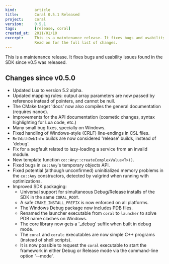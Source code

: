 ```yaml
---
kind:        article
title:       Coral 0.5.1 Released
project:     coral
version:     0.5.1
tags:        [release, coral]
created_at:  2011/01/10
excerpt:     This is a maintenance release. It fixes bugs and usability issues found in the SDK since v0.5 was released.
             Read on for the full list of changes.
---
```


This is a maintenance release. It fixes bugs and usability issues found in the SDK since v0.5 was released.

## Changes since v0.5.0

- Updated Lua to version 5.2 alpha.
- Updated mapping rules: output array parameters are now passed by reference instead of pointers, and cannot be null.
- The CMake target 'docs' now also compiles the general documentation (requires nanoc).
- Improvements for the API documentation (cosmetic changes, syntax highlighting for Lua code, etc.)
- Many small bug fixes, specially on Windows.
- Fixed handling of Windows-style (CRLF) line-endings in CSL files.
- `RelWithDebInfo` builds are now considered 'release' builds, instead of 'debug'.
- Fix for a segfault related to lazy-loading a service from an invalid module.
- New template function `co::Any::createComplexValue<T>()`.
- Fixed bugs in `co::Any`'s temporary objects API.
- Fixed potential (although unconfirmed) uninitialized memory problems in the `co::Any` constructors, detected by valgrind when running with optimizations.
- Improved SDK packaging:
	- Universal support for simultaneous Debug/Release installs of the SDK in the same `CORAL_ROOT`.
	- A safe `CMAKE_INSTALL_PREFIX` is now enforced on all platforms.
	- The Windows Debug package now includes PDB files.
	- Renamed the launcher executable from `coral` to `launcher` to solve PDB name clashes on Windows.
	- The core library now gets a '_debug' suffix when built in debug mode.
	- The `coral` and `coralc` executables are now simple C++ programs (instead of shell scripts).
	- It is now possible to request the `coral` executable to start the framework in either Debug or Release mode via the command-line option '--mode'.

